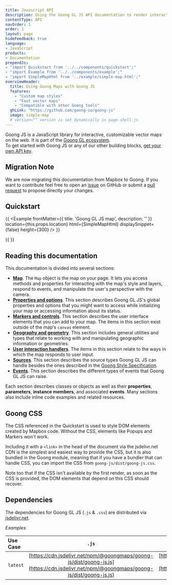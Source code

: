 ```yaml
---
title: Javascript API
description: Using the Goong GL JS API documentation to render interactive maps from vector tiles and Goong styles.
contentType: API
navOrder: 1
order: 1
layout: page
hideFeedback: true
language:
- JavaScript
products:
- Documentation
prependJs:
- "import Quickstart from '../../components/quickstart';"
- "import Example from '../../components/example';"
- "import SimpleMapHtml from '../example/simple-map.html';"
overviewHeader:
  title: Using Goong Maps with Goong JS
  features:
    - "Custom map styles"
    - "Fast vector maps"
    - "Compatible with other Goong tools"
  ghLink: "https://github.com/goong-io/goong-js"
  image: simple-map
  # version="" version is set dynamically in page-shell.js
---
```




Goong JS is a JavaScript library for interactive, customizable vector maps on the web. It is part of the [Goong GL ecosystem](https://github.com/goong-io).  
To get started with Goong JS or any of our other building blocks, [get your own API key](https://account.goong.io/).

## Migration Note

We are now migrating this documentation from Mapbox to Goong. If you want to contribute feel free to open an [issue](https://github.com/goong-io/goong-io.github.io/issues) on GitHub or submit a [pull request](https://github.com/goong-io/goong-io.github.io/pulls) to propose directly your changes.


## Quickstart

{{
    <Example
        frontMatter={{
          title: 'Goong GL JS map',
          description: ''
        }}
        location={this.props.location}
        html={SimpleMapHtml}
        displaySnippet={false}
        height={300}
    />
}}


{{
<Quickstart />
}}


## Reading this documentation

This documentation is divided into several sections:

* [**Map**](https://docs.goong.io/javascript/map/). The `Map` object is the map on your page. It lets you access methods and properties for interacting with the map's style and layers, respond to events, and manipulate the user's perspective with the camera.
* [**Properties and options**](https://docs.goong.io/javascript/properties/). This section describes Goong GL JS's global properties and options that you might want to access while initializing your map or accessing information about its status.
* [**Markers and controls**](https://docs.goong.io/javascript/markers/). This section describes the user interface elements that you can add to your map. The items in this section exist outside of the map's `canvas` element.
* [**Geography and geometry**](https://docs.goong.io/javascript/geography/). This section includes general utilities and types that relate to working with and manipulating geographic information or geometries.
* [**User interaction handlers**](https://docs.goong.io/javascript/handlers/). The items in this section relate to the ways in which the map responds to user input.
* [**Sources**](https://docs.goong.io/javascript/sources/). This section describes the source types Goong GL JS can handle besides the ones described in the [Goong Style Specification](https://docs.goong.io/style-spec/).
* [**Events**](https://docs.goong.io/javascript/events/). This section describes the different types of events that Goong GL JS can raise.

Each section describes classes or objects as well as their **properties**, **parameters**, **instance members**, and associated **events**. Many sections also include inline code examples and related resources.

## Goong CSS

The CSS referenced in the Quickstart is used to style DOM elements created by Mapbox code. Without the CSS, elements like Popups and Markers won't work.

Including it with a `<link>` in the head of the document via the jsdelivr.net CDN is the simplest and easiest way to provide the CSS, but it is also bundled in the Goong module, meaning that if you have a bundler that can handle CSS, you can import the CSS from `goong-js/dist/goong-js.css`.

Note too that if the CSS isn't available by the first render, as soon as the CSS is provided, the DOM elements that depend on this CSS should recover.

## Dependencies

The dependencies for Goong GL JS (`.js` & `.css`) are distributed via [jsdelivr.net](https://cdn.jsdelivr.net/).


*Examples*

| Use Case  | `.js` | `.css` |
| :------- | :---: | :----: |
| `latest` | [https://cdn.jsdelivr.net/npm/@goongmaps/goong-js/dist/goong-js.js](https://cdn.jsdelivr.net/npm/@goongmaps/goong-js/dist/goong-js.js) | [https://cdn.jsdelivr.net/npm/@goongmaps/goong-js/dist/goong-js.css](https://cdn.jsdelivr.net/npm/@goongmaps/goong-js/dist/goong-js.css) |
